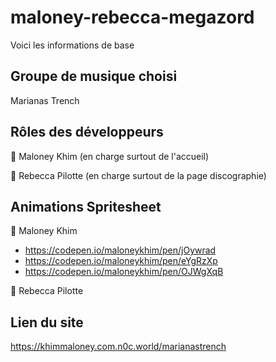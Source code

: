 # maloney-rebecca-megazord

Voici les informations de base

## Groupe de musique choisi

Marianas Trench

## Rôles des développeurs

🔴 Maloney Khim (en charge surtout de l'accueil)

🔵 Rebecca Pilotte (en charge surtout de la page discographie)

## Animations Spritesheet

🔴 Maloney Khim

- https://codepen.io/maloneykhim/pen/jOywrad
- https://codepen.io/maloneykhim/pen/eYgRzXp
- https://codepen.io/maloneykhim/pen/OJWgXqB

🔵 Rebecca Pilotte

## Lien du site

https://khimmaloney.com.n0c.world/marianastrench
